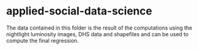 # applied-social-data-science

The data contained in this folder is the result of the computations using the nightlight luminosity images, DHS data and shapefiles and can be used to compute the final regression.